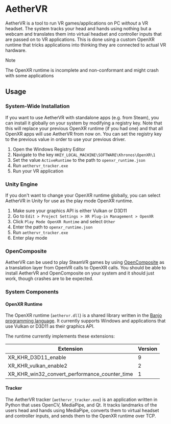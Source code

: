 # AetherVR

AetherVR is a tool to run VR games/applications on PC _without_ a VR headset. The system tracks your head and hands
using nothing but a webcam and translates them into virtual headset and controller inputs that are passed on to VR
applications. This is done using a custom OpenXR runtime that tricks applications into thinking they are connected
to actual VR hardware.

> [!NOTE]
> The OpenXR runtime is incomplete and non-conformant and might crash with some applications

## Usage

### System-Wide Installation

If you want to use AetherVR with standalone apps (e.g. from Steam), you can install it globally on your system by
modifying a registry key. Note that this will replace your previous OpenXR runtime (if you had one) and that all OpenXR
apps will use AetherVR from now on. You can set the registry key to the previous value in order to use your previous
driver.

1. Open the Windows Registry Editor
2. Navigate to the key `HKEY_LOCAL_MACHINE\SOFTWARE\Khronos\OpenXR\1`
3. Set the value `ActiveRuntime` to the path to `openxr_runtime.json`
4. Run `aethervr_tracker.exe`
5. Run your VR application

### Unity Engine

If you don't want to change your OpenXR runtime globally, you can select AetherVR in Unity for use as the play mode
OpenXR runtime.

1. Make sure your graphics API is either Vulkan or D3D11
2. Go to `Edit > Project Settings > XR Plug-in Management > OpenXR`
3. Click `Play Mode OpenXR Runtime` and select `Other`
4. Enter the path to `openxr_runtime.json`
5. Run `aethervr_tracker.exe`
6. Enter play mode

### OpenComposite

AetherVR can be used to play SteamVR games by using [OpenComposite](https://gitlab.com/znixian/OpenOVR) as a translation
layer from OpenVR calls to OpenXR calls. You should be able to install AetherVR and OpenComposite on your system and it
should just work, though crashes are to be expected.

### System Components

#### OpenXR Runtime

The OpenXR runtime (`aethervr.dll`) is a shared library written in the [Banjo programming
language](https://chnoblouch.github.io/banjo-lang/). It currently supports Windows and applications that use Vulkan or
D3D11 as their graphics API.

The runtime currently implements these extensions:

| Extension                                     | Version |
| --------------------------------------------- | ------- |
| XR_KHR_D3D11_enable                           | 9       |
| XR_KHR_vulkan_enable2                         | 2       |
| XR_KHR_win32_convert_performance_counter_time | 1       |

#### Tracker

The AetherVR tracker (`aethervr_tracker.exe`) is an application written in Python that uses OpenCV, MediaPipe, and Qt.
It tracks landmarks of the users head and hands using MediaPipe, converts them to virtual headset and controller inputs,
and sends them to the OpenXR runtime over TCP.
